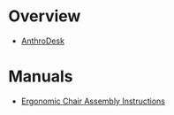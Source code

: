 # Overview

- [AnthroDesk](https://www.anthrodesk.com/)

# Manuals

- [Ergonomic Chair Assembly Instructions](ergonomic-chair-assembly-instructions.pdf)
